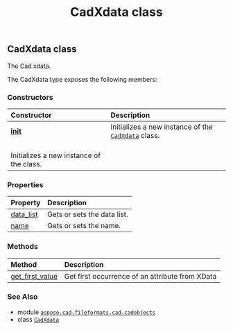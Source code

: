 ﻿---
title: CadXdata class
second_title: Aspose.CAD for Python via .NET API References
description: 
type: docs
weight: 1390
url: /python-net/aspose.cad.fileformats.cad.cadobjects/cadxdata/
is_root: false
---

## CadXdata class

The Cad xdata.



The CadXdata type exposes the following members:

### Constructors
| Constructor | Description |
| :- | :- |
| [__init__](/cad/python-net/aspose.cad.fileformats.cad.cadobjects/cadxdata/__init__/#) | Initializes a new instance of the [`CadXdata`](/cad/python-net/aspose.cad.fileformats.cad.cadobjects/cadxdata) class. <br/>Initializes a new instance of the class. |


### Properties
| Property | Description |
| :- | :- |
| [data_list](/cad/python-net/aspose.cad.fileformats.cad.cadobjects/cadxdata/data_list) | Gets or sets the data list. |
| [name](/cad/python-net/aspose.cad.fileformats.cad.cadobjects/cadxdata/name) | Gets or sets the name. |


### Methods
| Method | Description |
| :- | :- |
| [get_first_value](/cad/python-net/aspose.cad.fileformats.cad.cadobjects/cadxdata/get_first_value/#aspose.cad.fileformats.cad.cadobjects.CadXdata-aspose.cad.fileformats.cad.CadEntityAttribute) | Get first occurrence of an attribute from XData |



### See Also
* module [`aspose.cad.fileformats.cad.cadobjects`](..)
* class [`CadXdata`](/cad/python-net/aspose.cad.fileformats.cad.cadobjects/cadxdata)
